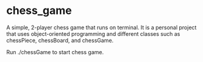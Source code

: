# chess_game
A simple, 2-player chess game that runs on terminal. 
It is a personal project that uses object-oriented programming and different classes such as chessPiece, chessBoard, and chessGame.

Run ./chessGame to start chess game.
